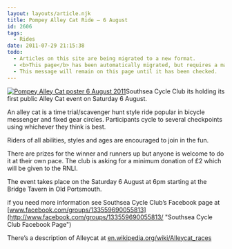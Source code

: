 ```yaml
---
layout: layouts/article.njk
title: Pompey Alley Cat Ride – 6 August
id: 2606
tags:
  - Rides
date: 2011-07-29 21:15:38
todo:
  - Articles on this site are being migrated to a new format.
  - <b>This page</b> has been automatically migrated, but requires a manual check-&amp;-tune to ensure the format and links all work as expected.
  - This message will remain on this page until it has been checked.
---
```


[![Pompey Alley Cat poster 6 August 2011](http://www.pompeybug.co.uk/wp-content/uploads/2011/07/Pompey-Alleycat-06Aug11.jpg "Pompey Alleycat 06Aug11")](http://www.pompeybug.co.uk/wp-content/uploads/2011/07/Pompey-Alleycat-06Aug11.jpg)Southsea Cycle Club its holding its first public Alley Cat event on Saturday 6 August.

An alley cat is a time trial/scavenger hunt style ride popular in bicycle messenger and fixed gear circles. Participants cycle to several checkpoints using whichever they think is best.

Riders of all abilities, styles and ages are encouraged to join in the fun.

There are prizes for the winner and runners up but anyone is welcome to do it at their own pace. The club is asking for a minimum donation of £2 which will be given to the RNLI.

The event takes place on the Saturday 6 August at 6pm starting at the Bridge Tavern in Old Portsmouth.

if you need more information see Southsea Cycle Club’s Facebook page at [www.facebook.com/groups/133559690055813](http://www.facebook.com/groups/133559690055813/ "Southsea Cycle Club Facebook Page")

There’s a description of Alleycat at [en.wikipedia.org/wiki/Alleycat_races](http://en.wikipedia.org/wiki/Alleycat_races)